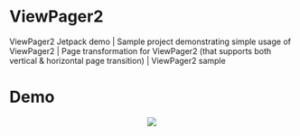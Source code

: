 # ViewPager2
ViewPager2 Jetpack demo | Sample project demonstrating simple usage of ViewPager2 | Page transformation for ViewPager2 (that supports both vertical &amp; horizontal page transition) | ViewPager2 sample 

# Demo

<p align="center"> 
  <img src="https://media.giphy.com/media/efiPivHq7mHNIco5dA/giphy.gif">
</p>
